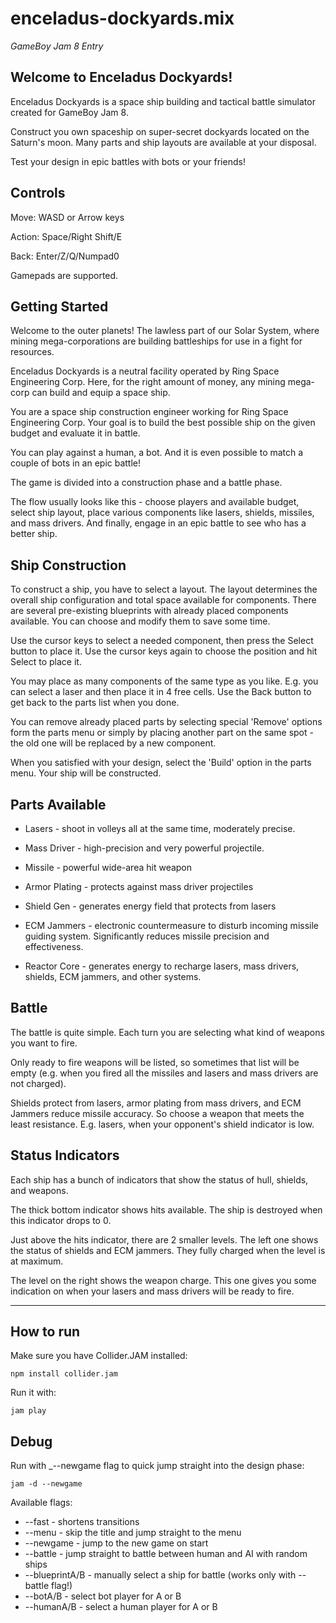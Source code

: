 # enceladus-dockyards.mix
_GameBoy Jam 8 Entry_


## Welcome to Enceladus Dockyards!

Enceladus Dockyards is a space ship building and tactical battle simulator created for GameBoy Jam 8.

Construct you own spaceship on super-secret dockyards located on the Saturn's moon. Many parts and ship layouts are available at your disposal.

Test your design in epic battles with bots or your friends!



## Controls

Move: WASD or Arrow keys

Action: Space/Right Shift/E

Back: Enter/Z/Q/Numpad0

Gamepads are supported.



## Getting Started

Welcome to the outer planets! The lawless part of our Solar System, where mining mega-corporations are building battleships for use in a fight for resources.

Enceladus Dockyards is a neutral facility operated by Ring Space Engineering Corp. Here, for the right amount of money, any mining mega-corp can build and equip a space ship.

You are a space ship construction engineer working for Ring Space Engineering Corp. Your goal is to build the best possible ship on the given budget and evaluate it in battle.

You can play against a human, a bot. And it is even possible to match a couple of bots in an epic battle!

The game is divided into a construction phase and a battle phase.

The flow usually looks like this - choose players and available budget, select ship layout, place various components like lasers, shields, missiles, and mass drivers. And finally, engage in an epic battle to see who has a better ship.



## Ship Construction
To construct a ship, you have to select a layout. The layout determines the overall ship configuration and total space available for components. There are several pre-existing blueprints with already placed components available. You can choose and modify them to save some time.

Use the cursor keys to select a needed component, then press the Select button to place it. Use the cursor keys again to choose the position and hit Select to place it.

You may place as many components of the same type as you like. E.g. you can select a laser and then place it in 4 free cells. Use the Back button to get back to the parts list when you done.

You can remove already placed parts by selecting special 'Remove' options form the parts menu or simply by placing another part on the same spot - the old one will be replaced by a new component.

When you satisfied with your design, select the 'Build' option in the parts menu. Your ship will be constructed.



## Parts Available

* Lasers - shoot in volleys all at the same time, moderately precise.

* Mass Driver - high-precision and very powerful projectile.

* Missile - powerful wide-area hit weapon

* Armor Plating - protects against mass driver projectiles

* Shield Gen - generates energy field that protects from lasers

* ECM Jammers - electronic countermeasure to disturb incoming missile guiding system. Significantly reduces missile precision and effectiveness.

* Reactor Core - generates energy to recharge lasers, mass drivers, shields, ECM jammers, and other systems.



## Battle

The battle is quite simple. Each turn you are selecting what kind of weapons you want to fire.

Only ready to fire weapons will be listed, so sometimes that list will be empty (e.g. when you fired all the missiles and lasers and mass drivers are not charged).

Shields protect from lasers, armor plating from mass drivers, and ECM Jammers reduce missile accuracy. So choose a weapon that meets the least resistance. E.g. lasers, when your opponent's shield indicator is low.



## Status Indicators

Each ship has a bunch of indicators that show the status of hull, shields, and weapons.

The thick bottom indicator shows hits available. The ship is destroyed when this indicator drops to 0.

Just above the hits indicator, there are 2 smaller levels. The left one shows the status of shields and ECM jammers. They fully charged when the level is at maximum.

The level on the right shows the weapon charge. This one gives you some indication on when your lasers and mass drivers will be ready to fire.


----

## How to run

Make sure you have Collider.JAM installed:

```
npm install collider.jam
```

Run it with:

```
jam play
```



## Debug

Run with _--newgame flag to quick jump straight into the design phase:

```
jam -d --newgame
```

Available flags:

* --fast - shortens transitions
* --menu - skip the title and jump straight to the menu
* --newgame - jump to the new game on start
* --battle - jump straight to battle between human and AI with random ships
* --blueprintA/B - manually select a ship for battle (works only with --battle flag!)
* --botA/B - select bot player for A or B
* --humanA/B - select a human player for A or B

